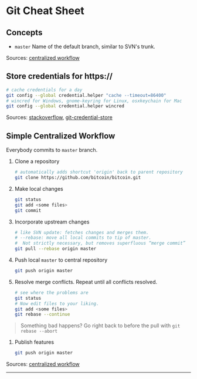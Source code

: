 # Git Cheat Sheet
## Concepts
* `master` Name of the default branch, similar to SVN's trunk.

Sources: [centralized workflow]

## Store credentials for https:// 

```bash
# cache credentials for a day
git config --global credential.helper "cache --timeout=86400"
# wincred for Windows, gnome-keyring for Linux, osxkeychain for Mac
git config --global credential.helper wincred
```

Sources: [stackoverflow], [git-credential-store]

## Simple Centralized Workflow
Everybody commits to `master` branch.

1. Clone a repository

   ```bash
   # automatically adds shortcut 'origin' back to parent repository
   git clone https://github.com/bitcoin/bitcoin.git
   ```

1. Make local changes

   ```bash
   git status
   git add <some files>
   git commit
   ```

1. Incorporate upstream changes

   ```bash
   # like SVN update: fetches changes and merges them.
   # --rebase: move all local commits to tip of master.
   #  Not strictly necessary, but removes superfluous “merge commit”
   git pull --rebase origin master
   ```

1. Push local `master` to central repository

   ```bash
   git push origin master
   ```

1. Resolve merge conflicts. Repeat until all conflicts resolved.

   ```bash
   # see where the problems are
   git status
   # Now edit files to your liking.
   git add <some files>
   git rebase --continue
   ```
> Something bad happens? Go right back to before the pull with `git rebase --abort`

1. Publish features

   ```bash
   git push origin master
   ```

Sources: [centralized workflow]

---
[stackoverflow]: http://stackoverflow.com/a/5343146/48181
[git-credential-store]: https://git-scm.com/docs/git-credential-store
[centralized workflow]: https://www.atlassian.com/git/tutorials/comparing-workflows/centralized-workflow